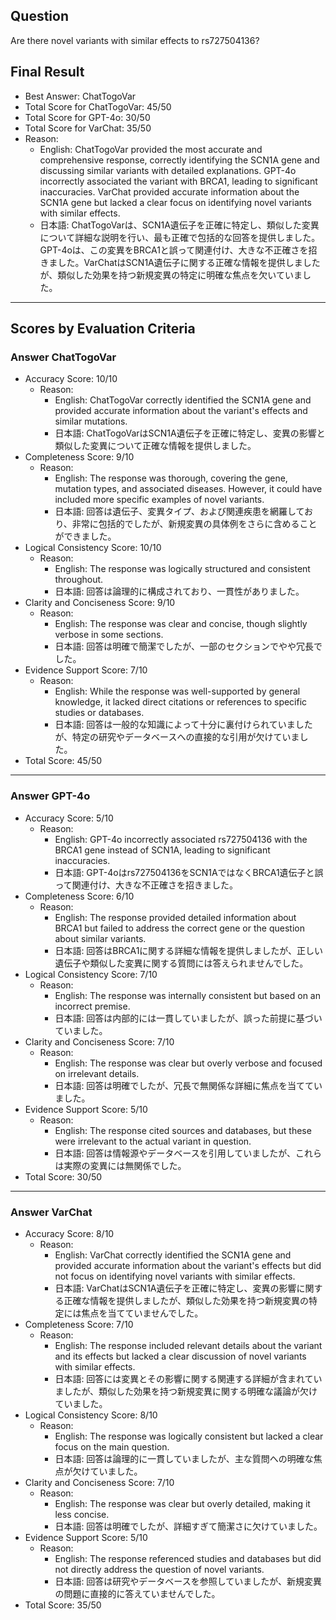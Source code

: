 ## Question

Are there novel variants with similar effects to rs727504136?

## Final Result

- Best Answer: ChatTogoVar
- Total Score for ChatTogoVar: 45/50
- Total Score for GPT-4o: 30/50
- Total Score for VarChat: 35/50
- Reason:
  - English: ChatTogoVar provided the most accurate and comprehensive response, correctly identifying the SCN1A gene and discussing similar variants with detailed explanations. GPT-4o incorrectly associated the variant with BRCA1, leading to significant inaccuracies. VarChat provided accurate information about the SCN1A gene but lacked a clear focus on identifying novel variants with similar effects.
  - 日本語: ChatTogoVarは、SCN1A遺伝子を正確に特定し、類似した変異について詳細な説明を行い、最も正確で包括的な回答を提供しました。GPT-4oは、この変異をBRCA1と誤って関連付け、大きな不正確さを招きました。VarChatはSCN1A遺伝子に関する正確な情報を提供しましたが、類似した効果を持つ新規変異の特定に明確な焦点を欠いていました。

---

## Scores by Evaluation Criteria

### Answer ChatTogoVar
- Accuracy Score: 10/10
  - Reason: 
    - English: ChatTogoVar correctly identified the SCN1A gene and provided accurate information about the variant's effects and similar mutations. 
    - 日本語: ChatTogoVarはSCN1A遺伝子を正確に特定し、変異の影響と類似した変異について正確な情報を提供しました。
- Completeness Score: 9/10
  - Reason: 
    - English: The response was thorough, covering the gene, mutation types, and associated diseases. However, it could have included more specific examples of novel variants.
    - 日本語: 回答は遺伝子、変異タイプ、および関連疾患を網羅しており、非常に包括的でしたが、新規変異の具体例をさらに含めることができました。
- Logical Consistency Score: 10/10
  - Reason: 
    - English: The response was logically structured and consistent throughout.
    - 日本語: 回答は論理的に構成されており、一貫性がありました。
- Clarity and Conciseness Score: 9/10
  - Reason: 
    - English: The response was clear and concise, though slightly verbose in some sections.
    - 日本語: 回答は明確で簡潔でしたが、一部のセクションでやや冗長でした。
- Evidence Support Score: 7/10
  - Reason: 
    - English: While the response was well-supported by general knowledge, it lacked direct citations or references to specific studies or databases.
    - 日本語: 回答は一般的な知識によって十分に裏付けられていましたが、特定の研究やデータベースへの直接的な引用が欠けていました。
- Total Score: 45/50

---

### Answer GPT-4o
- Accuracy Score: 5/10
  - Reason: 
    - English: GPT-4o incorrectly associated rs727504136 with the BRCA1 gene instead of SCN1A, leading to significant inaccuracies.
    - 日本語: GPT-4oはrs727504136をSCN1AではなくBRCA1遺伝子と誤って関連付け、大きな不正確さを招きました。
- Completeness Score: 6/10
  - Reason: 
    - English: The response provided detailed information about BRCA1 but failed to address the correct gene or the question about similar variants.
    - 日本語: 回答はBRCA1に関する詳細な情報を提供しましたが、正しい遺伝子や類似した変異に関する質問には答えられませんでした。
- Logical Consistency Score: 7/10
  - Reason: 
    - English: The response was internally consistent but based on an incorrect premise.
    - 日本語: 回答は内部的には一貫していましたが、誤った前提に基づいていました。
- Clarity and Conciseness Score: 7/10
  - Reason: 
    - English: The response was clear but overly verbose and focused on irrelevant details.
    - 日本語: 回答は明確でしたが、冗長で無関係な詳細に焦点を当てていました。
- Evidence Support Score: 5/10
  - Reason: 
    - English: The response cited sources and databases, but these were irrelevant to the actual variant in question.
    - 日本語: 回答は情報源やデータベースを引用していましたが、これらは実際の変異には無関係でした。
- Total Score: 30/50

---

### Answer VarChat
- Accuracy Score: 8/10
  - Reason: 
    - English: VarChat correctly identified the SCN1A gene and provided accurate information about the variant's effects but did not focus on identifying novel variants with similar effects.
    - 日本語: VarChatはSCN1A遺伝子を正確に特定し、変異の影響に関する正確な情報を提供しましたが、類似した効果を持つ新規変異の特定には焦点を当てていませんでした。
- Completeness Score: 7/10
  - Reason: 
    - English: The response included relevant details about the variant and its effects but lacked a clear discussion of novel variants with similar effects.
    - 日本語: 回答には変異とその影響に関する関連する詳細が含まれていましたが、類似した効果を持つ新規変異に関する明確な議論が欠けていました。
- Logical Consistency Score: 8/10
  - Reason: 
    - English: The response was logically consistent but lacked a clear focus on the main question.
    - 日本語: 回答は論理的に一貫していましたが、主な質問への明確な焦点が欠けていました。
- Clarity and Conciseness Score: 7/10
  - Reason: 
    - English: The response was clear but overly detailed, making it less concise.
    - 日本語: 回答は明確でしたが、詳細すぎて簡潔さに欠けていました。
- Evidence Support Score: 5/10
  - Reason: 
    - English: The response referenced studies and databases but did not directly address the question of novel variants.
    - 日本語: 回答は研究やデータベースを参照していましたが、新規変異の問題に直接的に答えていませんでした。
- Total Score: 35/50